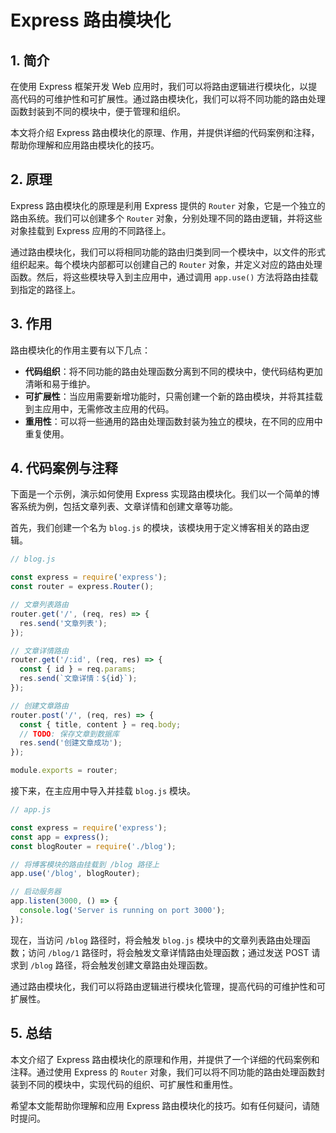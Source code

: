 # Express 路由模块化

## 1. 简介

在使用 Express 框架开发 Web 应用时，我们可以将路由逻辑进行模块化，以提高代码的可维护性和可扩展性。通过路由模块化，我们可以将不同功能的路由处理函数封装到不同的模块中，便于管理和组织。

本文将介绍 Express 路由模块化的原理、作用，并提供详细的代码案例和注释，帮助你理解和应用路由模块化的技巧。

## 2. 原理

Express 路由模块化的原理是利用 Express 提供的 `Router` 对象，它是一个独立的路由系统。我们可以创建多个 `Router` 对象，分别处理不同的路由逻辑，并将这些对象挂载到 Express 应用的不同路径上。

通过路由模块化，我们可以将相同功能的路由归类到同一个模块中，以文件的形式组织起来。每个模块内部都可以创建自己的 `Router` 对象，并定义对应的路由处理函数。然后，将这些模块导入到主应用中，通过调用 `app.use()` 方法将路由挂载到指定的路径上。

## 3. 作用

路由模块化的作用主要有以下几点：

- **代码组织**：将不同功能的路由处理函数分离到不同的模块中，使代码结构更加清晰和易于维护。
- **可扩展性**：当应用需要新增功能时，只需创建一个新的路由模块，并将其挂载到主应用中，无需修改主应用的代码。
- **重用性**：可以将一些通用的路由处理函数封装为独立的模块，在不同的应用中重复使用。

## 4. 代码案例与注释

下面是一个示例，演示如何使用 Express 实现路由模块化。我们以一个简单的博客系统为例，包括文章列表、文章详情和创建文章等功能。

首先，我们创建一个名为 `blog.js` 的模块，该模块用于定义博客相关的路由逻辑。

```javascript
// blog.js

const express = require('express');
const router = express.Router();

// 文章列表路由
router.get('/', (req, res) => {
  res.send('文章列表');
});

// 文章详情路由
router.get('/:id', (req, res) => {
  const { id } = req.params;
  res.send(`文章详情：${id}`);
});

// 创建文章路由
router.post('/', (req, res) => {
  const { title, content } = req.body;
  // TODO: 保存文章到数据库
  res.send('创建文章成功');
});

module.exports = router;
```

接下来，在主应用中导入并挂载 `blog.js` 模块。

```javascript
// app.js

const express = require('express');
const app = express();
const blogRouter = require('./blog');

// 将博客模块的路由挂载到 /blog 路径上
app.use('/blog', blogRouter);

// 启动服务器
app.listen(3000, () => {
  console.log('Server is running on port 3000');
});
```

现在，当访问 `/blog` 路径时，将会触发 `blog.js` 模块中的文章列表路由处理函数；访问 `/blog/1` 路径时，将会触发文章详情路由处理函数；通过发送 POST 请求到 `/blog` 路径，将会触发创建文章路由处理函数。

通过路由模块化，我们可以将路由逻辑进行模块化管理，提高代码的可维护性和可扩展性。

## 5. 总结

本文介绍了 Express 路由模块化的原理和作用，并提供了一个详细的代码案例和注释。通过使用 Express 的 `Router` 对象，我们可以将不同功能的路由处理函数封装到不同的模块中，实现代码的组织、可扩展性和重用性。

希望本文能帮助你理解和应用 Express 路由模块化的技巧。如有任何疑问，请随时提问。
